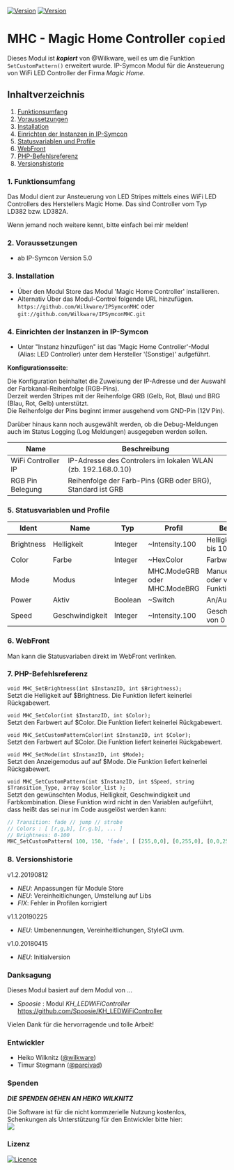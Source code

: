 [![Version](https://img.shields.io/badge/Symcon-PHP--Modul-red.svg?style=flat-square)](https://www.symcon.de/service/dokumentation/entwicklerbereich/sdk-tools/sdk-php/)
[![Version](https://img.shields.io/badge/Symcon%20Version-5.0%20%3E-blue.svg?style=flat-square)](https://www.symcon.de/produkt/)
# MHC - Magic Home Controller `copied`

Dieses Modul ist ***kopiert*** von @Wilkware, weil es um die Funktion `SetCustomPattern()` erweitert wurde. IP-Symcon Modul für die Ansteuerung von WiFi LED Controller der Firma _Magic Home_.

## Inhaltverzeichnis

1. [Funktionsumfang](#1-funktionsumfang)
2. [Voraussetzungen](#2-voraussetzungen)
3. [Installation](#3-installation)
4. [Einrichten der Instanzen in IP-Symcon](#4-einrichten-der-instanzen-in-ip-symcon)
5. [Statusvariablen und Profile](#5-statusvariablen-und-profile)
6. [WebFront](#6-webfront)
7. [PHP-Befehlsreferenz](#7-php-befehlsreferenz)
8. [Versionshistorie](#8-versionshistorie)

### 1. Funktionsumfang

Das Modul dient zur Ansteuerung von LED Stripes mittels eines WiFi LED Controllers des Herstellers Magic Home.
Das sind Controller vom Typ LD382 bzw. LD382A.

Wenn jemand noch weitere kennt, bitte einfach bei mir melden!

### 2. Voraussetzungen

* ab IP-Symcon Version 5.0

### 3. Installation

* Über den Modul Store das Modul 'Magic Home Controller' installieren.
* Alternativ Über das Modul-Control folgende URL hinzufügen.  
`https://github.com/Wilkware/IPSymconMHC` oder `git://github.com/Wilkware/IPSymconMHC.git`

### 4. Einrichten der Instanzen in IP-Symcon

* Unter "Instanz hinzufügen" ist das 'Magic Home Controller'-Modul (Alias: LED Controller) unter dem Hersteller '(Sonstige)' aufgeführt.

__Konfigurationsseite__:

Die Konfiguration beinhaltet die Zuweisung der IP-Adresse und der Auswahl der Farbkanal-Reihenfolge (RGB-Pins).  
Derzeit werden Stripes mit der Reihenfolge GRB (Gelb, Rot, Blau) und BRG (Blau, Rot, Gelb) unterstützt.  
Die Reihenfolge der Pins beginnt immer ausgehend vom GND-Pin (12V Pin).

Darüber hinaus kann noch ausgewählt werden, ob die Debug-Meldungen auch im Status Logging (Log Meldungen) ausgegeben werden sollen.

Name               | Beschreibung
------------------ | ---------------------------------
WiFi Controller IP | IP-Adresse des Controlers im lokalen WLAN (zb. 192.168.0.10)
RGB Pin Belegung   | Reihenfolge der Farb-Pins (GRB oder BRG), Standard ist GRB

### 5. Statusvariablen und Profile

Ident         | Name                | Typ       |  Profil                      | Beschreibung
------------- | ------------------- | --------- | ---------------------------- | -------------------------------------------------------
Brightness    | Helligkeit          | Integer   | ~Intensity.100               | Helligkeitswert von 0 bis 100%
Color         | Farbe               | Integer   | ~HexColor                    | Farbwert
Mode          | Modus               | Integer   | MHC.ModeGRB oder MHC.ModeBRG | Manueller Farbmodus oder vordefinierter Funktionsmodus
Power         | Aktiv               | Boolean   | ~Switch                      | An/Aus Schalter
Speed         | Geschwindigkeit     | Integer   | ~Intensity.100               | Geschwindigkeitswert von 0 bis 100%

### 6. WebFront

Man kann die Statusvariaben direkt im WebFront verlinken.

### 7. PHP-Befehlsreferenz

`void MHC_SetBrightness(int $InstanzID, int $Brightness);`  
Setzt die Helligkeit auf $Brightness. Die Funktion liefert keinerlei Rückgabewert.

`void MHC_SetColor(int $InstanzID, int $Color);`  
Setzt den Farbwert auf $Color. Die Funktion liefert keinerlei Rückgabewert.

`void MHC_SetCustomPatternColor(int $InstanzID, int $Color);`  
Setzt den Farbwert auf $Color. Die Funktion liefert keinerlei Rückgabewert.

`void MHC_SetMode(int $InstanzID, int $Mode);`  
Setzt den Anzeigemodus auf auf $Mode. Die Funktion liefert keinerlei Rückgabewert.

`void MHC_SetCustomPattern(int $InstanzID, int $Speed, string $Transition_Type, array $color_list );`  
Setzt den gewünschten Modus, Helligkeit, Geschwindigkeit und Farbkombination. Diese Funktion wird nicht in den Variablen
aufgeführt, dass heißt das sei nur im Code ausgelöst werden kann:
```php
// Transition: fade // jump // strobe
// Colors : [ [r,g,b], [r.g.b], ... ]
// Brightness: 0-100
MHC_SetCustomPattern( 100, 150, 'fade', [ [255,0,0], [0,255,0], [0,0,255] ]);
```

### 8. Versionshistorie

v1.2.20190812

* _NEU_: Anpassungen für Module Store
* _NEU_: Vereinheitlichungen, Umstellung auf Libs
* _FIX_: Fehler in Profilen korrigiert

v1.1.20190225

* _NEU_: Umbenennungen, Vereinheitlichungen, StyleCI uvm.

v1.0.20180415

* _NEU_: Initialversion

### Danksagung

Dieses Modul basiert auf dem Modul von ...

* _Spoosie_ : Modul _KH\_LEDWiFiController_ <https://github.com/Spoosie/KH_LEDWiFiController>

Vielen Dank für die hervorragende und tolle Arbeit!

### Entwickler

* Heiko Wilknitz ([@wilkware](https://github.com/wilkware))
* Timur Stegmann ([@parcivad](https://github.com/parcivad))

### Spenden

***DIE SPENDEN GEHEN AN HEIKO WILKNITZ***

Die Software ist für die nicht kommzerielle Nutzung kostenlos, Schenkungen als Unterstützung für den Entwickler bitte hier:  
<a href="https://www.paypal.com/cgi-bin/webscr?cmd=_s-xclick&hosted_button_id=8816166" target="_blank"><img src="https://www.paypalobjects.com/de_DE/DE/i/btn/btn_donate_LG.gif" border="0" /></a>

### Lizenz

[![Licence](https://licensebuttons.net/i/l/by-nc-sa/transparent/00/00/00/88x31-e.png)](https://creativecommons.org/licenses/by-nc-sa/4.0/)
